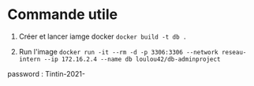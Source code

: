 
# Commande utile

1. Créer et lancer iamge docker
`docker build -t db .`

1. Run l'image
`docker run -it --rm -d -p 3306:3306 --network reseau-intern --ip 172.16.2.4 --name db loulou42/db-adminproject`


password :  Tintin-2021-



